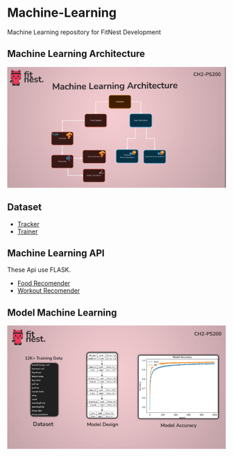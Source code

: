 # Machine-Learning
Machine Learning repository for FitNest Development

## Machine Learning Architecture
![](https://github.com/FitNest-AI/Machine-Learning/blob/main/ML-Architecture.png)

## Dataset
- [Tracker](https://github.com/FitNest-AI/Machine-Learning/tree/main/Datasets/Tracker)
- [Trainer](https://github.com/FitNest-AI/Machine-Learning/tree/main/Datasets/Trainer)

## Machine Learning API
These Api use FLASK.
- [Food Recomender](https://github.com/FitNest-AI/Food-Recomender)
- [Workout Recomender](https://github.com/FitNest-AI/Workout-Recomender)


## Model Machine Learning
![](https://github.com/FitNest-AI/Machine-Learning/blob/main/FITNEST-CH2-PS200%20(1).jpg)
